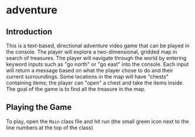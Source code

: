 # adventure

## Introduction

This is a text-based, directional adventure video game that can be played in the console. The player will explore a two-dimensional, gridded map in search of treasures. The player will navigate through the world by entering keyword inputs such as "go north" or "go east" into the console. Each input will return a message based on what the player chose to do and their current surroundings. Some locations in the map will have "chests" containing items; the player can "open" a chest and take the items inside. The goal of the game is to find all the treasure in the map.

## Playing the Game

To play, open the `Main` class file and hit run (the small green icon next to the line numbers at the top of the class)
